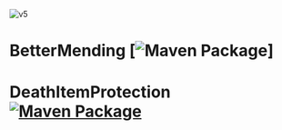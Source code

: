 ![v5](https://user-images.githubusercontent.com/111684641/215954968-c153fec6-3389-4dc5-abed-8918206de631.png)



# BetterMending [![Maven Package](https://github.com/laika-murasaki/bettermending/actions/workflows/maven-publish.yml/badge.svg?branch=master)]          

# DeathItemProtection [![Maven Package](https://github.com/laika-murasaki/DeathItemProtection/actions/workflows/maven-publish.yml/badge.svg?branch=master)](https://github.com/laika-murasaki/DeathItemProtection/actions/workflows/maven-publish.yml)

 
